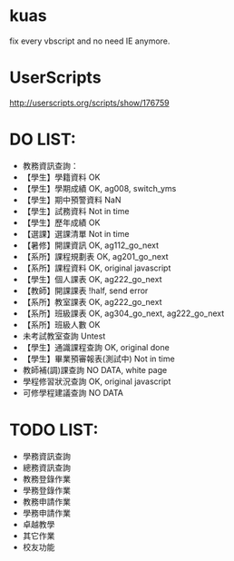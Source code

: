kuas
====

fix every vbscript and no need IE anymore.

UserScripts
====
http://userscripts.org/scripts/show/176759


DO LIST:
====
 * 教務資訊查詢：
 *  【學生】學籍資料        OK
 *  【學生】學期成績        OK, ag008, switch_yms
 *  【學生】期中預警資料     NaN
 *  【學生】試務資料        Not in time
 *  【學生】歷年成績        OK
 *  【選課】選課清單        Not in time
 *  【暑修】開課資訊        OK, ag112_go_next
 *  【系所】課程規劃表      OK, ag201_go_next
 *  【系所】課程資料        OK, original javascript
 *  【學生】個人課表        OK, ag222_go_next
 *  【教師】開課課表        !half, send error
 *  【系所】教室課表        OK, ag222_go_next
 *  【系所】班級課表        OK, ag304_go_next, ag222_go_next
 *  【系所】班級人數        OK
 *  未考試教室查詢         Untest
 *  【學生】通識課程查詢      OK, original done
 *  【學生】畢業預審報表(測試中) Not in time
 *  教師補(調)課查詢        NO DATA, white page
 *  學程修習狀況查詢        OK, original javascript
 *  可修學程建議查詢        NO DATA

TODO LIST:
====
 *  學務資訊查詢
 *  總務資訊查詢
 *  教務登錄作業
 *  學務登錄作業
 *  教務申請作業
 *  學務申請作業
 *  卓越教學
 *  其它作業
 *  校友功能
